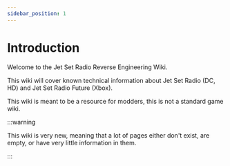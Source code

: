 ```yaml
---
sidebar_position: 1
---
```


# Introduction

Welcome to the Jet Set Radio Reverse Engineering Wiki.

This wiki will cover known technical information about Jet Set Radio (DC, HD) and Jet Set Radio Future (Xbox).

This wiki is meant to be a resource for modders, this is not a standard game wiki.


:::warning

This wiki is very new, meaning that a lot of pages either don't exist, are empty, or have very little information in them.

:::